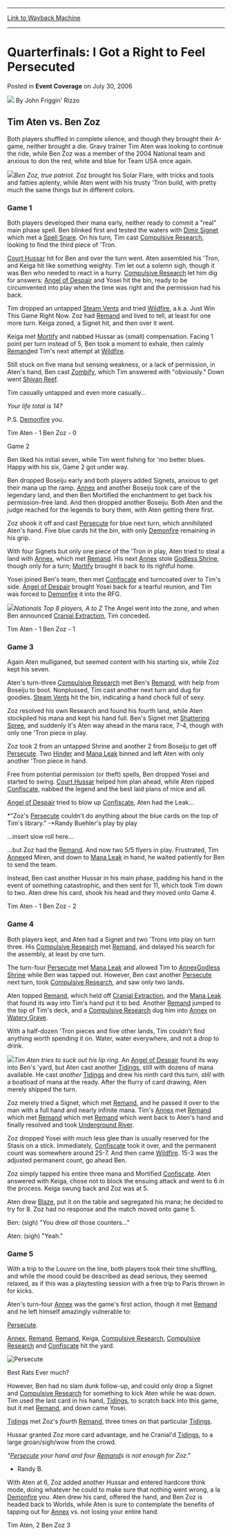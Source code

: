
---
[Link to Wayback Machine](https://web.archive.org/web/20160817024704/http://magic.wizards.com/en/articles/archive/event-coverage/quarterfinals-i-got-right-feel-persecuted-2006-07-30)

[_metadata_:author]:- "John Friggin' Rizzo"
[_metadata_:description]:- "&#13; Tim Aten vs. Ben Zoz&#13; Both players shuffled in complete silence, and though they brought their A-game, neither brought a die. Gravy trainer Tim Aten was looking to continue the ride, while Ben Zoz was a member of the 2004 National team and anxious to don the red, white and blue for Team USA once again."
[_metadata_:generator]:- "Drupal 7 (http://drupal.org)"
[_metadata_:node]:- "586316"
[_metadata_:publish_date]:- "2006-07-30"
[_metadata_:source]:- "div-main-content"
[_metadata_:title]:- "Quarterfinals: I Got a Right to Feel Persecuted"
[_metadata_:wayback_capture_timestamp]:- "2016-08-17 02:47:04"
[_metadata_:wayback_raw_url]:- "https://web.archive.org/web/20160817024704id_/http://magic.wizards.com/en/articles/archive/event-coverage/quarterfinals-i-got-right-feel-persecuted-2006-07-30"
[_metadata_:wayback_url]:- "http://magic.wizards.com/en/articles/archive/event-coverage/quarterfinals-i-got-right-feel-persecuted-2006-07-30"
---


Quarterfinals: I Got a Right to Feel Persecuted
===============================================



 Posted in **Event Coverage**
 on July 30, 2006 






![](https://media.magic.wizards.com/styles/auth_small/public/generic-avatar-150_200.png)
By John Friggin' Rizzo












Tim Aten vs. Ben Zoz
--------------------


Both players shuffled in complete silence, and though they brought their A-game, neither brought a die. Gravy trainer Tim Aten was looking to continue the ride, while Ben Zoz was a member of the 2004 National team and anxious to don the red, white and blue for Team USA once again. 


![](https://media.magic.wizards.com/image_legacy_migration/sideboard/images/usnat06/QF_Zoz.jpg)*Ben Zoz, true patriot.*
Zoz brought his Solar Flare, with tricks and tools and fatties aplenty, while Aten went with his trusty 'Tron build, with pretty much the same things but in different colors.


### Game 1


Both players developed their mana early, neither ready to commit a "real" main phase spell. Ben blinked first and tested the waters with [Dimir Signet](http://gatherer.wizards.com/Pages/Card/Details.aspx?name=Dimir+Signet) which met a [Spell Snare](http://gatherer.wizards.com/Pages/Card/Details.aspx?name=Spell+Snare). On his turn, Tim cast [Compulsive Research](http://gatherer.wizards.com/Pages/Card/Details.aspx?name=Compulsive+Research), looking to find the third piece of 'Tron.


[Court Hussar](http://gatherer.wizards.com/Pages/Card/Details.aspx?name=Court+Hussar) hit for Ben and over the turn went. Aten assembled his 'Tron, and Keiga hit like something weighty. Tim let out a solemn sigh, though it was Ben who needed to react in a hurry. [Compulsive Research](http://gatherer.wizards.com/Pages/Card/Details.aspx?name=Compulsive+Research) let him dig for answers: [Angel of Despair](http://gatherer.wizards.com/Pages/Card/Details.aspx?name=Angel+of+Despair) and Yosei hit the bin, ready to be circumvented into play when the time was right and the permission had his back.


Tim dropped an untapped [Steam Vents](http://gatherer.wizards.com/Pages/Card/Details.aspx?name=Steam+Vents) and tried [Wildfire](http://gatherer.wizards.com/Pages/Card/Details.aspx?name=Wildfire), a.k.a. Just Win This Game Right Now. Zoz had [Remand](http://gatherer.wizards.com/Pages/Card/Details.aspx?name=Remand) and lived to tell, at least for one more turn. Keiga zoned, a Signet hit, and then over it went.


Keiga met [Mortify](http://gatherer.wizards.com/Pages/Card/Details.aspx?name=Mortify) and nabbed Hussar as (small) compensation. Facing 1 point per turn instead of 5, Ben took a moment to exhale, then calmly [Remand](http://gatherer.wizards.com/Pages/Card/Details.aspx?name=Remand)ed Tim's next attempt at [Wildfire](http://gatherer.wizards.com/Pages/Card/Details.aspx?name=Wildfire).


Still stuck on five mana but sensing weakness, or a lack of permission, in Aten's hand, Ben cast [Zombify](http://gatherer.wizards.com/Pages/Card/Details.aspx?name=Zombify), which Tim answered with "obviously." Down went [Shivan Reef](http://gatherer.wizards.com/Pages/Card/Details.aspx?name=Shivan+Reef).


Tim casually untapped and even more casually…


*Your life total is 14?* 


P.S. [Demonfire](http://gatherer.wizards.com/Pages/Card/Details.aspx?name=Demonfire) you.


Tim Aten - 1 Ben Zoz - 0


Game 2


Ben liked his initial seven, while Tim went fishing for 'mo better blues. Happy with his six, Game 2 got under way.


Ben dropped Boseiju early and both players added Signets, anxious to get their mana up the ramp. [Annex](http://gatherer.wizards.com/Pages/Card/Details.aspx?name=Annex) and another Boseiju took care of the legendary land, and then Ben Mortified the enchantment to get back his permission-free land. And then dropped another Boseiju. Both Aten and the judge reached for the legends to bury them, with Aten getting there first.


Zoz shook it off and cast [Persecute](http://gatherer.wizards.com/Pages/Card/Details.aspx?name=Persecute) for blue next turn, which annihilated Aten's hand. Five blue cards hit the bin, with only [Demonfire](http://gatherer.wizards.com/Pages/Card/Details.aspx?name=Demonfire) remaining in his grip.


With four Signets but only one piece of the 'Tron in play, Aten tried to steal a land with [Annex](http://gatherer.wizards.com/Pages/Card/Details.aspx?name=Annex), which met [Remand](http://gatherer.wizards.com/Pages/Card/Details.aspx?name=Remand). His next [Annex](http://gatherer.wizards.com/Pages/Card/Details.aspx?name=Annex) stole [Godless Shrine](http://gatherer.wizards.com/Pages/Card/Details.aspx?name=Godless+Shrine), though only for a turn; [Mortify](http://gatherer.wizards.com/Pages/Card/Details.aspx?name=Mortify) brought it back to its rightful home.


Yosei joined Ben's team, then met [Confiscate](http://gatherer.wizards.com/Pages/Card/Details.aspx?name=Confiscate) and turncoated over to Tim's side. [Angel of Despair](http://gatherer.wizards.com/Pages/Card/Details.aspx?name=Angel+of+Despair) brought Yosei back for a tearful reunion, and Tim was forced to [Demonfire](http://gatherer.wizards.com/Pages/Card/Details.aspx?name=Demonfire) it into the RFG.


![](https://media.magic.wizards.com/image_legacy_migration/sideboard/images/usnat06/QF_Aten_Zoz.jpg)*Nationals Top 8 players, A to Z*
The Angel went into the zone, and when Ben announced [Cranial Extraction](http://gatherer.wizards.com/Pages/Card/Details.aspx?name=Cranial+Extraction), Tim conceded.


Tim Aten - 1 Ben Zoz - 1


### Game 3


Again Aten mulliganed, but seemed content with his starting six, while Zoz kept his seven.


Aten's turn-three [Compulsive Research](http://gatherer.wizards.com/Pages/Card/Details.aspx?name=Compulsive+Research) met Ben's [Remand](http://gatherer.wizards.com/Pages/Card/Details.aspx?name=Remand), with help from Boseiju to boot. Nonplussed, Tim cast another next turn and dug for goodies. [Steam Vents](http://gatherer.wizards.com/Pages/Card/Details.aspx?name=Steam+Vents) hit the bin, indicating a hand chock full of sexy.


Zoz resolved his own Research and found his fourth land, while Aten stockpiled his mana and kept his hand full. Ben's Signet met [Shattering Spree](http://gatherer.wizards.com/Pages/Card/Details.aspx?name=Shattering+Spree), and suddenly it's Aten way ahead in the mana race, 7-4, though with only one 'Tron piece in play.


Zoz took 2 from an untapped Shrine and another 2 from Boseiju to get off [Persecute](http://gatherer.wizards.com/Pages/Card/Details.aspx?name=Persecute). Two [Hinder](http://gatherer.wizards.com/Pages/Card/Details.aspx?name=Hinder) and [Mana Leak](http://gatherer.wizards.com/Pages/Card/Details.aspx?name=Mana+Leak) binned and left Aten with only another 'Tron piece in hand.


Free from potential permission (or theft) spells, Ben dropped Yosei and started to swing. [Court Hussar](http://gatherer.wizards.com/Pages/Card/Details.aspx?name=Court+Hussar) helped him plan ahead, while Aten ripped [Confiscate](http://gatherer.wizards.com/Pages/Card/Details.aspx?name=Confiscate), nabbed the legend and the best laid plans of mice and all.


[Angel of Despair](http://gatherer.wizards.com/Pages/Card/Details.aspx?name=Angel+of+Despair) tried to blow up [Confiscate](http://gatherer.wizards.com/Pages/Card/Details.aspx?name=Confiscate), Aten had the Leak…


*"Zoz's [Persecute](http://gatherer.wizards.com/Pages/Card/Details.aspx?name=Persecute) couldn't do anything about the blue cards on the top of Tim's library." -*Randy Buehler's play by play


…insert slow roll here…


…but Zoz had the [Remand](http://gatherer.wizards.com/Pages/Card/Details.aspx?name=Remand). And now two 5/5 flyers in play. Frustrated, Tim [Annex](http://gatherer.wizards.com/Pages/Card/Details.aspx?name=Annex)ed Miren, and down to [Mana Leak](http://gatherer.wizards.com/Pages/Card/Details.aspx?name=Mana+Leak) in hand, he waited patiently for Ben to send the team.


Instead, Ben cast another Hussar in his main phase, padding his hand in the event of something catastrophic, and then sent for 11, which took Tim down to two. Aten drew his card, shook his head and they moved onto Game 4.


Tim Aten - 1 Ben Zoz - 2


### Game 4


Both players kept, and Aten had a Signet and two 'Trons into play on turn three. His [Compulsive Research](http://gatherer.wizards.com/Pages/Card/Details.aspx?name=Compulsive+Research) met [Remand](http://gatherer.wizards.com/Pages/Card/Details.aspx?name=Remand), and delayed his search for the assembly, at least by one turn.


The turn-four [Persecute](http://gatherer.wizards.com/Pages/Card/Details.aspx?name=Persecute) met [Mana Leak](http://gatherer.wizards.com/Pages/Card/Details.aspx?name=Mana+Leak) and allowed Tim to [Annex](http://gatherer.wizards.com/Pages/Card/Details.aspx?name=Annex)[Godless Shrine](http://gatherer.wizards.com/Pages/Card/Details.aspx?name=Godless+Shrine) while Ben was tapped out. However, Ben cast another [Persecute](http://gatherer.wizards.com/Pages/Card/Details.aspx?name=Persecute) next turn, took [Compulsive Research](http://gatherer.wizards.com/Pages/Card/Details.aspx?name=Compulsive+Research), and saw only two lands.


Aten topped [Remand](http://gatherer.wizards.com/Pages/Card/Details.aspx?name=Remand), which held off [Cranial Extraction](http://gatherer.wizards.com/Pages/Card/Details.aspx?name=Cranial+Extraction), and the [Mana Leak](http://gatherer.wizards.com/Pages/Card/Details.aspx?name=Mana+Leak) that found its way into Tim's hand put it to bed. Another [Remand](http://gatherer.wizards.com/Pages/Card/Details.aspx?name=Remand) jumped to the top of Tim's deck, and a [Compulsive Research](http://gatherer.wizards.com/Pages/Card/Details.aspx?name=Compulsive+Research) dug him into [Annex](http://gatherer.wizards.com/Pages/Card/Details.aspx?name=Annex) on [Watery Grave](http://gatherer.wizards.com/Pages/Card/Details.aspx?name=Watery+Grave).


With a half-dozen 'Tron pieces and five other lands, Tim couldn't find anything worth spending it on. Water, water everywhere, and not a drop to drink.


![](https://media.magic.wizards.com/image_legacy_migration/sideboard/images/usnat06/QF_Aten.jpg)*Tim Aten tries to suck out his lip ring.*
An [Angel of Despair](http://gatherer.wizards.com/Pages/Card/Details.aspx?name=Angel+of+Despair) found its way into Ben's 'yard, but Aten cast another [Tidings](http://gatherer.wizards.com/Pages/Card/Details.aspx?name=Tidings), still with dozens of mana available. He cast *another* [Tidings](http://gatherer.wizards.com/Pages/Card/Details.aspx?name=Tidings) and drew his ninth card this turn, *still* with a boatload of mana at the ready. After the flurry of card drawing, Aten merely shipped the turn.


Zoz merely tried a Signet, which met [Remand](http://gatherer.wizards.com/Pages/Card/Details.aspx?name=Remand), and he passed it over to the man with a full hand and nearly infinite mana. Tim's [Annex](http://gatherer.wizards.com/Pages/Card/Details.aspx?name=Annex) met [Remand](http://gatherer.wizards.com/Pages/Card/Details.aspx?name=Remand) which met [Remand](http://gatherer.wizards.com/Pages/Card/Details.aspx?name=Remand) which met [Remand](http://gatherer.wizards.com/Pages/Card/Details.aspx?name=Remand) which went back to Aten's hand and finally resolved and took [Underground River](http://gatherer.wizards.com/Pages/Card/Details.aspx?name=Underground+River).


Zoz dropped Yosei with much less glee than is usually reserved for the Stasis on a stick. Immediately, [Confiscate](http://gatherer.wizards.com/Pages/Card/Details.aspx?name=Confiscate) took it over, and the permanent count was somewhere around 25-7. And then came [Wildfire](http://gatherer.wizards.com/Pages/Card/Details.aspx?name=Wildfire). 15-3 was the adjusted permanent count, go ahead Ben.


Zoz simply tapped his entire three mana and Mortified [Confiscate](http://gatherer.wizards.com/Pages/Card/Details.aspx?name=Confiscate). Aten answered with Keiga, chose not to block the ensuing attack and went to 6 in the process. Keiga swung back and Zoz was at 5.


Aten drew [Blaze](http://gatherer.wizards.com/Pages/Card/Details.aspx?name=Blaze), put it on the table and segregated his mana; he decided to try for 8. Zoz had no response and the match moved onto game 5.


Ben: (sigh) "You drew *all* those counters…"  

Aten: (sigh) "Yeah."


### Game 5


With a trip to the Louvre on the line, both players took their time shuffling, and while the mood could be described as dead serious, they seemed relaxed, as if this was a playtesting session with a free trip to Paris thrown in for kicks.


Aten's turn-four [Annex](http://gatherer.wizards.com/Pages/Card/Details.aspx?name=Annex) was the game's first action, though it met [Remand](http://gatherer.wizards.com/Pages/Card/Details.aspx?name=Remand) and he left himself amazingly vulnerable to:


[Persecute](http://gatherer.wizards.com/Pages/Card/Details.aspx?name=Persecute).


[Annex](http://gatherer.wizards.com/Pages/Card/Details.aspx?name=Annex), [Remand](http://gatherer.wizards.com/Pages/Card/Details.aspx?name=Remand), [Remand](http://gatherer.wizards.com/Pages/Card/Details.aspx?name=Remand), Keiga, [Compulsive Research](http://gatherer.wizards.com/Pages/Card/Details.aspx?name=Compulsive+Research), [Compulsive Research](http://gatherer.wizards.com/Pages/Card/Details.aspx?name=Compulsive+Research) and [Confiscate](http://gatherer.wizards.com/Pages/Card/Details.aspx?name=Confiscate) hit the yard.



![Persecute](http://gatherer.wizards.com/Handlers/Image.ashx?type=card&name=Persecute)

Best Rats Ever much?


However, Ben had no slam dunk follow-up, and could only drop a Signet and [Compulsive Research](http://gatherer.wizards.com/Pages/Card/Details.aspx?name=Compulsive+Research) for something to kick Aten while he was down. Tim used the last card in his hand, [Tidings](http://gatherer.wizards.com/Pages/Card/Details.aspx?name=Tidings), to scratch back into this game, but it met [Remand](http://gatherer.wizards.com/Pages/Card/Details.aspx?name=Remand), and down came Yosei.


[Tidings](http://gatherer.wizards.com/Pages/Card/Details.aspx?name=Tidings) met Zoz's *fourth* [Remand](http://gatherer.wizards.com/Pages/Card/Details.aspx?name=Remand), three times on that particular [Tidings](http://gatherer.wizards.com/Pages/Card/Details.aspx?name=Tidings).


Hussar granted Zoz more card advantage, and he Cranial'd [Tidings](http://gatherer.wizards.com/Pages/Card/Details.aspx?name=Tidings), to a large groan/sigh/wow from the crowd.


*"[Persecute](http://gatherer.wizards.com/Pages/Card/Details.aspx?name=Persecute) your hand and four [Remand](http://gatherer.wizards.com/Pages/Card/Details.aspx?name=Remand)s is not enough for Zoz."*   

- Randy B.


With Aten at 6, Zoz added another Hussar and entered hardcore think mode, doing whatever he could to make sure that nothing went wrong, a la [Demonfire](http://gatherer.wizards.com/Pages/Card/Details.aspx?name=Demonfire) you. Aten drew his card, offered the hand, and Ben Zoz is headed back to Worlds, while Aten is sure to contemplate the benefits of tapping out for [Annex](http://gatherer.wizards.com/Pages/Card/Details.aspx?name=Annex) vs. not losing your entire hand.


Tim Aten, 2 Ben Zoz 3








